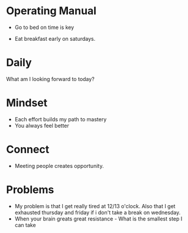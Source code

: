 # Operating Manual

- Go to bed on time is key

- Eat breakfast early on saturdays.

# Daily

What am I looking forward to today?

# Mindset

- Each effort builds my path to mastery
- You always feel better

# Connect

- Meeting people creates opportunity.

# Problems

- My problem is that I get really tired at 12/13 o'clock. Also that I get exhausted thursday and friday if i don't take a break on wednesday.
- When your brain greats great resistance - What is the smallest step I can take
